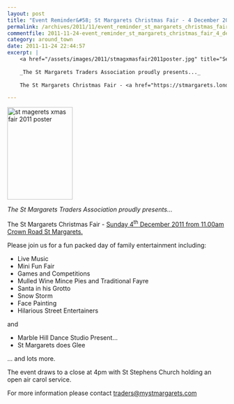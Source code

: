 ```yaml
---
layout: post
title: "Event Reminder&#58; St Margarets Christmas Fair - 4 December 2011"
permalink: /archives/2011/11/event_reminder_st_margarets_christmas_fair_4_decem.html
commentfile: 2011-11-24-event_reminder_st_margarets_christmas_fair_4_decem
category: around_town
date: 2011-11-24 22:44:57
excerpt: |
    <a href="/assets/images/2011/stmagxmasfair2011poster.jpg" title="See larger version of - st magerets xmas fair 2011 poster"><img src="/assets/images/2011/stmagxmasfair2011poster_thumb.jpg" width="150" height="212" alt="st magerets xmas fair 2011 poster" class="photo right" /></a>
    
    _The St Margarets Traders Association proudly presents..._
    
    The St Margarets Christmas Fair - <a href="https://stmargarets.london/event/fair/200705143078">Sunday 4<sup>th</sup> December 2011 from 11.00am Crown Road St Margarets.</a>

---
```


<a href="/assets/images/2011/stmagxmasfair2011poster.jpg" title="See larger version of - st magerets xmas fair 2011 poster"><img src="/assets/images/2011/stmagxmasfair2011poster_thumb.jpg" width="150" height="212" alt="st magerets xmas fair 2011 poster" class="photo right" /></a>

*The St Margarets Traders Association proudly presents...*

The St Margarets Christmas Fair - [Sunday 4<sup>th</sup> December 2011 from 11.00am Crown Road St Margarets.](https://stmargarets.london/event/fair/200705143078)

Please join us for a fun packed day of family entertainment including:

-   Live Music
-   Mini Fun Fair
-   Games and Competitions
-   Mulled Wine Mince Pies and Traditional Fayre
-   Santa in his Grotto
-   Snow Storm
-   Face Painting
-   Hilarious Street Entertainers

and

-   Marble Hill Dance Studio Present...
-   St Margarets does Glee

... and lots more.

The event draws to a close at 4pm with St Stephens Church holding an open air carol service.

For more information please contact <traders@mystmargarets.com>
